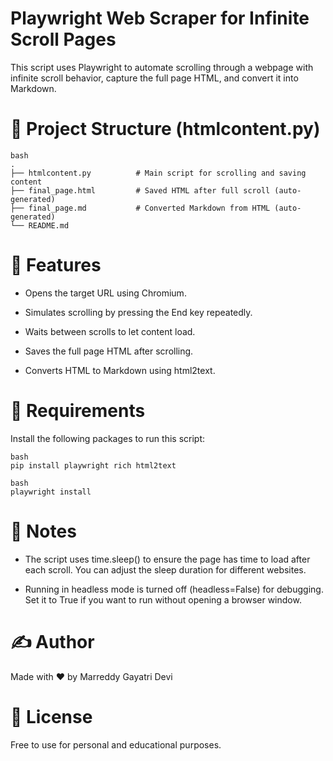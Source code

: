 # Playwright Web Scraper for Infinite Scroll Pages 
This script uses Playwright to automate scrolling through a webpage with infinite scroll behavior, capture the full page HTML, and convert it into Markdown.

# 📂 Project Structure (htmlcontent.py)

```
bash
.
├── htmlcontent.py          # Main script for scrolling and saving content
├── final_page.html         # Saved HTML after full scroll (auto-generated)
├── final_page.md           # Converted Markdown from HTML (auto-generated)
└── README.md
```

# 🚀 Features

- Opens the target URL using Chromium.

- Simulates scrolling by pressing the End key repeatedly.

- Waits between scrolls to let content load.

- Saves the full page HTML after scrolling.

- Converts HTML to Markdown using html2text.

# 🔧 Requirements

Install the following packages to run this script:

```
bash
pip install playwright rich html2text
```
```
bash
playwright install
```

# 📌 Notes

- The script uses time.sleep() to ensure the page has time to load after each scroll. You can adjust the sleep duration for different websites.

- Running in headless mode is turned off (headless=False) for debugging. Set it to True if you want to run without opening a browser window.

# ✍️ Author

Made with ❤ by Marreddy Gayatri Devi

# 📜 License
Free to use for personal and educational purposes.
